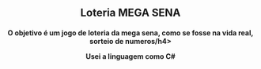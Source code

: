 <h2 align="center">Loteria MEGA SENA</h2>
<h4 align="center">O objetivo é um jogo de loteria da mega sena, como se fosse na vida real, sorteio de numeros/h4>
<p align="center">Usei a linguagem como C#</p>
